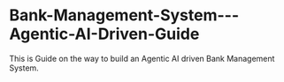 # Bank-Management-System---Agentic-AI-Driven-Guide
This is Guide on the way to build an Agentic AI driven Bank Management System.

